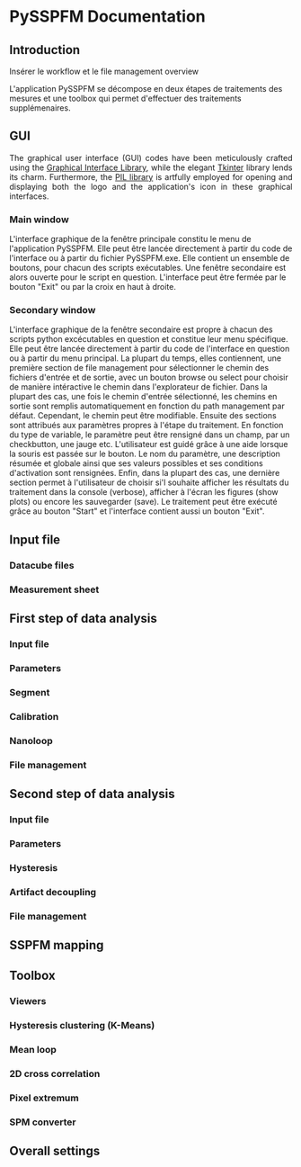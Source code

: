 # PySSPFM Documentation

## Introduction

Insérer le workflow et le file management overview

L'application PySSPFM se décompose en deux étapes de traitements des mesures et une toolbox qui permet d'effectuer des traitements supplémenaires.

## GUI

<p align="justify" width="100%"> 
The graphical user interface (GUI) codes have been meticulously crafted using the <a href='https://github.com/CEA-MetroCarac/PySSPFM/tree/main/PySSPFM/gui'>Graphical Interface Library</a>, while the elegant <a href='https://docs.python.org/fr/3/library/tkinter.html'>Tkinter</a> library lends its charm. Furthermore, the <a href='https://pypi.org/project/Pillow'>PIL library</a> is artfully employed for opening and displaying both the logo and the application's icon in these graphical interfaces.
</p>

### Main window

L'interface graphique de la fenêtre principale constitu le menu de l'application PySSPFM. 
Elle peut être lancée directement à partir du code de l'interface ou à partir du fichier PySSPFM.exe.
Elle contient un ensemble de boutons, pour chacun des scripts exécutables. Une fenêtre secondaire est alors ouverte pour le script en question.
L'interface peut être fermée par le bouton "Exit" ou par la croix en haut à droite.
 
### Secondary window

L'interface graphique de la fenêtre secondaire est propre à chacun des scripts python excécutables en question et constitue leur menu spécifique.
Elle peut être lancée directement à partir du code de l'interface en question ou à partir du menu principal.
La plupart du temps, elles contiennent, une première section de file management pour sélectionner le chemin des fichiers d'entrée et de sortie, avec un bouton browse ou select pour choisir de manière intéractive le chemin dans l'explorateur de fichier. Dans la plupart des cas, une fois le chemin d'entrée sélectionné, les chemins en sortie sont remplis automatiquement en fonction du path management par défaut. Cependant, le chemin peut être modifiable.
Ensuite des sections sont attribués aux paramètres propres à l'étape du traitement. En fonction du type de variable, le paramètre peut être rensigné dans un champ, par un checkbutton, une jauge etc. L'utilisateur est guidé grâce à une aide lorsque la souris est passée sur le bouton. Le nom du paramètre, une description résumée et globale ainsi que ses valeurs possibles et ses conditions d'activation sont rensignées.
Enfin, dans la plupart des cas, une dernière section permet à l'utilisateur de choisir si'l souhaite afficher les résultats du traitement dans la console (verbose), afficher à l'écran les figures (show plots) ou encore les sauvegarder (save).
Le traitement peut être exécuté grâce au bouton "Start" et l'interface contient aussi un bouton "Exit".

## Input file

### Datacube files

### Measurement sheet

## First step of data analysis

### Input file

### Parameters

### Segment

### Calibration

### Nanoloop

### File management

## Second step of data analysis

### Input file

### Parameters

### Hysteresis

### Artifact decoupling

### File management

## SSPFM mapping

## Toolbox

### Viewers

### Hysteresis clustering (K-Means)

### Mean loop

### 2D cross correlation

### Pixel extremum

### SPM converter

## Overall settings


